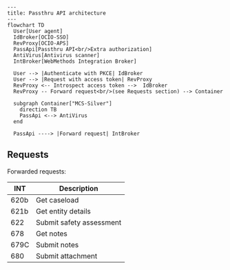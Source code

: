 ```mermaid
---
title: Passthru API architecture
---
flowchart TD
  User[User agent]
  IdBroker[OCIO-SSO]
  RevProxy[OCIO-APS]
  PassApi[Passthru API<br/>Extra authorization]
  AntiVirus[Antivirus scanner]
  IntBroker[WebMethods Integration Broker]

  User --> |Authenticate with PKCE| IdBroker
  User --> |Request with access token| RevProxy
  RevProxy <-- Introspect access token -->  IdBroker
  RevProxy -- Forward request<br/>(see Requests section) --> Container

  subgraph Container["MCS-Silver"]
    direction TB
    PassApi <--> AntiVirus
  end

  PassApi ----> |Forward request| IntBroker
```

## Requests

Forwarded requests:

| INT | Description |
|-|-|
| 620b | Get caseload |
| 621b | Get entity details |
| 622 | Submit safety assessment |
| 678 | Get notes |
| 679C | Submit notes |
| 680 | Submit attachment |
